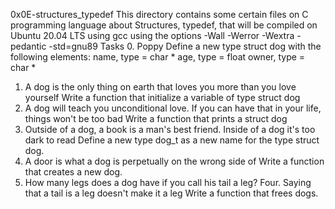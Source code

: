 0x0E-structures_typedef
This directory contains some certain files on C programming language about Structures, typedef, that will be compiled on Ubuntu 20.04 LTS using gcc using the options -Wall -Werror -Wextra -pedantic -std=gnu89
Tasks
0. Poppy
Define a new type struct dog with the following elements:
name, type = char *
age, type = float
owner, type = char *
1. A dog is the only thing on earth that loves you more than you love yourself
Write a function that initialize a variable of type struct dog
2. A dog will teach you unconditional love. If you can have that in your life, things won't be too bad
Write a function that prints a struct dog
3. Outside of a dog, a book is a man's best friend. Inside of a dog it's too dark to read
Define a new type dog_t as a new name for the type struct dog.
4. A door is what a dog is perpetually on the wrong side of
Write a function that creates a new dog.
5. How many legs does a dog have if you call his tail a leg? Four. Saying that a tail is a leg doesn't make it a leg
Write a function that frees dogs. 
